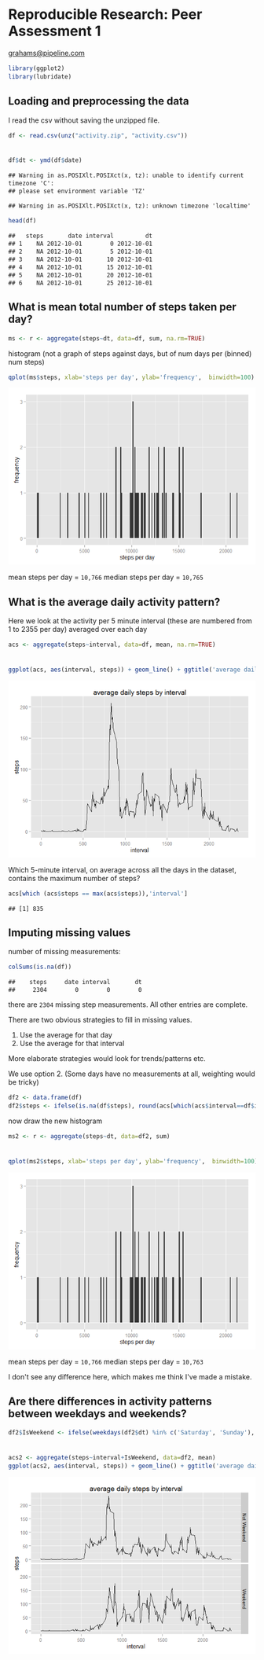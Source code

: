 # Reproducible Research: Peer Assessment 1
grahams@pipeline.com  


```r
library(ggplot2)
library(lubridate)
```

## Loading and preprocessing the data

I read the csv without saving the unzipped file.

```r
df <- read.csv(unz("activity.zip", "activity.csv"))


df$dt <- ymd(df$date)
```

```
## Warning in as.POSIXlt.POSIXct(x, tz): unable to identify current timezone 'C':
## please set environment variable 'TZ'
```

```
## Warning in as.POSIXlt.POSIXct(x, tz): unknown timezone 'localtime'
```

```r
head(df)
```

```
##   steps       date interval         dt
## 1    NA 2012-10-01        0 2012-10-01
## 2    NA 2012-10-01        5 2012-10-01
## 3    NA 2012-10-01       10 2012-10-01
## 4    NA 2012-10-01       15 2012-10-01
## 5    NA 2012-10-01       20 2012-10-01
## 6    NA 2012-10-01       25 2012-10-01
```


## What is mean total number of steps taken per day?


```r
ms <- r <- aggregate(steps~dt, data=df, sum, na.rm=TRUE)
```
histogram (not a graph of steps against days, but of num days per (binned) num steps)


```r
qplot(ms$steps, xlab='steps per day', ylab='frequency',  binwidth=100)
```

![](PA1_template_files/figure-html/unnamed-chunk-4-1.png) 

mean steps per day = ``10,766``
median steps per day = ``10,765``

## What is the average daily activity pattern?
Here we look at the activity per 5 minute interval (these are numbered from 1 to 2355 per day) averaged over each day


```r
acs <- aggregate(steps~interval, data=df, mean, na.rm=TRUE)  


ggplot(acs, aes(interval, steps)) + geom_line() + ggtitle('average daily steps by interval') 
```

![](PA1_template_files/figure-html/unnamed-chunk-5-1.png) 

Which 5-minute interval, on average across all the days in the dataset, contains the maximum number of steps?


```r
acs[which (acs$steps == max(acs$steps)),'interval']
```

```
## [1] 835
```

## Imputing missing values

number of missing measurements:


```r
colSums(is.na(df))
```

```
##    steps     date interval       dt 
##     2304        0        0        0
```

there are ``2304`` missing step measurements. All other entries are complete.


There are two obvious strategies to fill in missing values. 

1. Use the average for that day
2. Use the average for that interval

More elaborate strategies would look for trends/patterns etc.

We use option 2. (Some days have no measurements at all, weighting would be tricky)


```r
df2 <- data.frame(df)
df2$steps <- ifelse(is.na(df$steps), round(acs[which(acs$interval==df$interval),'steps']), df$steps)
```
now draw the new histogram


```r
ms2 <- r <- aggregate(steps~dt, data=df2, sum)


qplot(ms2$steps, xlab='steps per day', ylab='frequency',  binwidth=100)
```

![](PA1_template_files/figure-html/unnamed-chunk-9-1.png) 

mean steps per day = ``10,766``
median steps per day = ``10,763``

I don't see any difference here, which makes me think I've made a mistake.

## Are there differences in activity patterns between weekdays and weekends?


```r
df2$IsWeekend <- ifelse(weekdays(df2$dt) %in% c('Saturday', 'Sunday'), 'Weekend', 'Not Weekend')


acs2 <- aggregate(steps~interval+IsWeekend, data=df2, mean)
ggplot(acs2, aes(interval, steps)) + geom_line() + ggtitle('average daily steps by interval') + facet_grid(IsWeekend~.)
```

![](PA1_template_files/figure-html/unnamed-chunk-10-1.png) 
